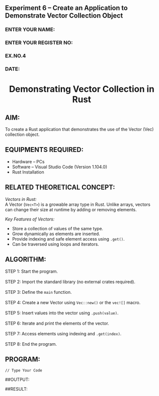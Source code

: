 ## Experiment 6 – Create an Application to Demonstrate Vector Collection Object  

<H3>ENTER YOUR NAME:</H3>  
<H3>ENTER YOUR REGISTER NO:</H3>  
<H3>EX.NO.4</H3>  
<H3>DATE:</H3>  

<H1 ALIGN =CENTER> Demonstrating Vector Collection in Rust </H1>  

## AIM:  
To create a Rust application that demonstrates the use of the Vector (Vec) collection object.  

## EQUIPMENTS REQUIRED:  
- Hardware – PCs  
- Software – Visual Studio Code (Version 1.104.0)  
- Rust Installation  

## RELATED THEORETICAL CONCEPT:  

*Vectors in Rust:*  
A Vector (`Vec<T>`) is a growable array type in Rust. Unlike arrays, vectors can change their size at runtime by adding or removing elements.  

*Key Features of Vectors:*  
- Store a collection of values of the same type.  
- Grow dynamically as elements are inserted.  
- Provide indexing and safe element access using `.get()`.  
- Can be traversed using loops and iterators.  

## ALGORITHM:  
STEP 1: Start the program. <BR>  
STEP 2: Import the standard library (no external crates required). <BR>  
STEP 3: Define the `main` function. <BR>  
STEP 4: Create a new Vector using `Vec::new()` or the `vec![]` macro. <BR>  
STEP 5: Insert values into the vector using `.push(value)`. <BR>  
STEP 6: Iterate and print the elements of the vector. <BR>  
STEP 7: Access elements using indexing and `.get(index)`. <BR>  
STEP 8: End the program. <BR>  

## PROGRAM:  
```
// Type Your Code

```
##OUTPUT:



##RESULT:
